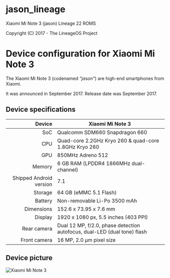 # jason_lineage
Xiaomi Mi Note 3 (jason) Lineage 22 ROMS

Copyright (C) 2017 - The LineageOS Project

Device configuration for Xiaomi Mi Note 3
==============

The Xiaomi Mi Note 3 (codenamed _"jason"_) are high-end smartphones from Xiaomi.

It was announced in September 2017. Release date was September 2017.

## Device specifications

|                  Device | Xiaomi Mi Note 3                                                         |
|------------------------:|--------------------------------------------------------------------------|
|                     SoC | Qualcomm SDM660 Snapdragon 660                                           |
|                     CPU | Quad-core 2.2GHz Kryo 260 & quad-core 1.8GHz Kryo 260                    |
|                     GPU | 850MHz Adreno 512                                                        |
|                  Memory | 6 GB RAM (LPDDR4 1866MHz dual-channel)                                   |
| Shipped Android version | 7.1                                                                      |
|                 Storage | 64 GB (eMMC 5.1 Flash)                                                   |
|                 Battery | Non-removable Li-Po 3500 mAh                                             |
|              Dimensions | 152.6 x 73.95 x 7.6 mm                                                   |
|                 Display | 1920 x 1080 px, 5.5 inches (403 PPI)                                     |
|             Rear camera | Dual 12 MP, f/2.0, phase detection autofocus, dual-LED (dual tone) flash |
|            Front camera | 16 MP, 2.0 µm pixel size                                                 |

## Device picture

![Xiaomi Mi Note 3](https://i1.mifile.cn/f/i/17/minote3/specs_black.jpg "Xiaomi Mi Note 3 in black")
